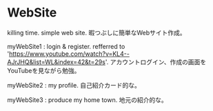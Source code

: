 # WebSite
killing time. simple web site.
暇つぶしに簡単なWebサイト作成。

myWebSite1 : login & register. refferred to 'https://www.youtube.com/watch?v=KL4--AJrJHQ&list=WL&index=42&t=29s'.
アカウントログイン、作成の画面をYouTubeを見ながら勉強。

myWebSite2 : my profile.
自己紹介カード的な。

myWebSite3 : produce my home town.
地元の紹介的な。

